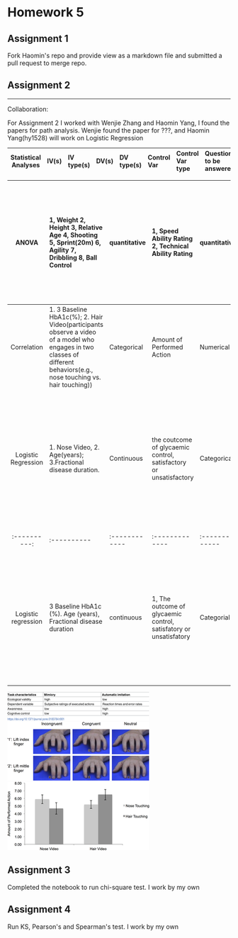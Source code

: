 
# Homework 5

## Assignment 1

Fork Haomin's repo and provide view as a markdown file and submitted a pull request to merge repo.


## Assignment 2

----

Collaboration:

For Assignment 2 I worked with Wenjie Zhang and Haomin Yang, I found the papers for path analysis. 
Wenjie found the paper for ???, and Haomin Yang(hy1528) will work on Logistic Regression







| **Statistical Analyses**	|  **IV(s)**  |  **IV type(s)** |  **DV(s)**  |  **DV type(s)**  |  **Control Var** | **Control Var type**  | **Question to be answered** | **_H0_** | **alpha** | **link to paper**| 
|:----------:|:----------|:------------|:-------------|:-------------|:------------|:------------- |:------------------|:----:|:-------:|:-------|


ANOVA	| 1, Weight 2, Height 3, Relative Age 4, Shooting 5, Sprint(20m) 6, Agility 7, Dribbling 8, Ball Control  | quantitative | 1, Speed Ability Rating 2, Technical Ability Rating| quantitative | N/A | N/A | 	Are the 8 independent variables(factors) listed above significant enough to demonstrate adequate speed ability and technical ability ratings that ultimately indicate player's adult performance level (APL) | Factors not statistically significant to determine APL | 0.05 | [The influence of speed abilities and technical skills in early adolescence on adult success in soccer: A long-term prospective analysis using ANOVA and SEM approaches](https://journals.plos.org/plosone/article?id=10.1371/journal.pone.0182211) |
|:----------:|:----------|:------------|:-------------|:-------------|:------------|:------------- |:------------------|:----:|:-------:|:-------|
Correlation	|1. 3 Baseline HbA1c(%); 2. Hair Video(participants observe a video of a model who engages in two classes of different behaviors(e.g., nose touching vs. hair touching))|Categorical|Amount of Performed Action|Numerical|1. Amount of friends 2. Learning style 3. Regulatory focus|Categorical|Are mimicry and automatic imitation are correlated| Mimicry and automatic imitation are not positively correlated|0.05|[Mimicry and automatic immitation are not correlated] (https://journals.plos.org/plosone/article?id=10.1371/journal.pone.0183784)|
Logistic Regression	|1. Nose Video, 2. Age(years); 3.Fractional disease duration.|Continuous|the coutcome of glycaemic control, satisfactory or unsatisfactory|Categorical|N/A|N/A|What factors could significantly influence the achievement of satisfactory glycaemic| H0: baseline HbA1c(%) & Age (years) & Fractional disease duration could lower thatn or have no effect on the probability of achieving satisfactory glymaemic|0.05|[Mimicry and automatic immitation are not correlated (https://journals.plos.org/ploseone/article/id=10.1371/journal.pone.0182181&type)|
 |:----------:|:----------|:------------|:-------------|:-------------|:------------|:------------- |:------------------|:----:|:-------:|:-------|
Logistic regression	| 3 Baseline HbA1c (%). Age (years), Fractional disease duration | continuous | 1, The outcome of glycaemic control, satisfatory or unsatisfatory| Categorial | 0|continuous|What factors could significantly influcence the achievement of satisfactory glycaemic |Baseline HbA1c (%) /.Age (years), /Fractional disease duration could lower than or have no effect on the probability of achieving satisfactory glycaemic | 0.05 |https://journals.plos.org/plosone/article/file?id=10.1371/journal.pone.0182181&type=printable 
 |||||||||
  
 
 
![Alt text](Images/journal.pone.0183784.t001.PNG)
![Alt_text](Images/journal.pone.0183784.g001.PNG)
![Alt text](Images/journal.pone.0183784.g002.PNG)



## Assignment 3
Completed the notebook to run chi-square test. I work by my own

## Assignment 4

Run KS, Pearson's and Spearman's test. I work by my own